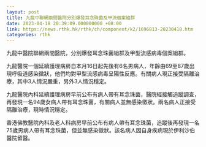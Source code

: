 ```yaml
---
layout: post
title: 九龍中聯網兩間醫院分別爆發耳念珠菌及甲流個案組群
date: 2023-04-18 20:39:09.000000000 +08:00
link: https://news.rthk.hk/rthk/ch/component/k2/1696813-20230418.htm
categories: rthk
---
```


九龍中醫院聯網兩間醫院，分別爆發耳念珠菌組群及甲型流感病毒個案組群。

九龍醫院一個延續護理病房自本月16日起先後有6名男病人，年齡由69至87歲出現呼吸道感染徵狀，他們均對甲型流感病毒呈陽性反應。有關病人現正接受隔離治療，其中3人情況嚴重，另外3人情況穩定。

九龍醫院內科延續護理病房早前公布有病人帶有耳念珠菌，醫院經接觸追蹤調查，再發現一名94歲女病人帶有耳念珠菌，有關病人並無感染徵狀。兩名病人正接受隔離治療，現時情況穩定。

香港佛教醫院內科及老人科病房早前公布有病人帶有耳念珠菌，追蹤後再發現一名75歲男病人帶有耳念珠菌，但並無感染徵狀。該名病人因自身疾病現於伊利沙伯醫院留醫。



　
